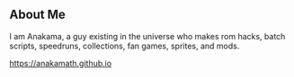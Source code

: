 ## About Me
I am Anakama, a guy existing in the universe who makes rom hacks, batch scripts, speedruns, collections, fan games, sprites, and mods.


https://anakamath.github.io

